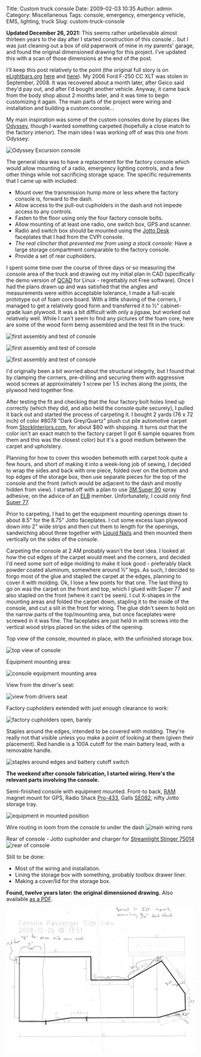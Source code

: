 Title: Custom truck console
Date: 2009-02-03 10:35
Author: admin
Category: Miscellaneous
Tags: console, emergency, emergency vehicle, EMS, lighting, truck
Slug: custom-truck-console

**Updated December 26, 2021:** This seems rather unbelievable almost thirteen years to the day after I started construction of this console... but I was just cleaning out a box of old paperwork of mine in my parents' garage, and found the original dimensioned drawing for this project. I've updated this with a scan of those dimensions at the end of the post.

I'll keep this post relatively to the point (the original full story is
on [eLightbars.org](http://www.elightbars.org)
[here](http://www.elightbars.org/bb//topic401009.html) and
[here](http://www.elightbars.org/bb/post59822.html)). My 2006 Ford F-250
CC XLT was stolen in September, 2008. It was recovered about a month
later, after Geico said they'd pay out, and after I'd bought another
vehicle. Anyway, it came back from the body shop about 2 months later,
and it was time to begin customizing it again. The main parts of the
project were wiring and installation and building a custom console...

My main inspiration was some of the custom consoles done by places like
[Odyssey](http://www.odysseyauto.com/), though I wanted something
carpeted (hopefully a close match to the factory interior). The main
idea I was working off of was this one from Odyssey:  

![Odyssey Excursion
console](http://www.odysseyauto.com/cabinets/Images/cabpics/excurcon-lg.jpg)

The general idea was to have a replacement for the factory console which
would allow mounting of a radio, emergency lighting controls, and a few
other things while not sacrificing storage space. The specific
requirements that I came up with included:

-   Mount over the transmission hump more or less where the factory
    console is, forward to the dash.
-   Allow access to the pull-out cupholders in the dash and not impede
    access to any controls.
-   Fasten to the floor using only the four factory console bolts.
-   Allow mounting of at least one radio, one switch box, GPS and
    scanner.
-   Radio and switch box should be mounted using the [Jotto
    Desk](http://www.jottodesk.com/) faceplates that I had from the CVPI
    console.
-   *The real clincher that prevented me from using a stock console:* Have a large storage
    compartment comparable to the factory console.
-   Provide a set of rear cupholders.

I spent some time over the course of three days or so measuring the
console area of the truck and drawing out my initial plan in CAD
(specifically the demo version of [QCAD](http://www.qcad.org/qcad.html)
for Linux - regrettably not Free software). Once I had the plans drawn
up and was satisfied that the angles and measurements were within
acceptable tolerance, I made a full-scale prototype out of foam core
board. With a little shaving of the corners, I managed to get a
relatively good form and transferred it to ½" cabinet-grade luan
plywood. It was a bit difficult with only a jigsaw, but worked out
relatively well. While I can't seem to find any pictures of the foam
core, here are some of the wood form being assembled and the test fit in
the truck:

![first assembly and test of console](/GFX/TruckConsole/console2-small.jpg)

![first assembly and test of console](/GFX/TruckConsole/console1-small.jpg)

![first assembly and test of console](/GFX/TruckConsole/console3-small.jpg)

I'd originally been a bit worried about the structural integrity, but I
found that by clamping the corners, pre-drilling and securing them with
aggressive wood screws at approximately 1 screw per 1.5 inches along the
joints, the plywood held together fine.

After testing the fit and checking that the four factory bolt holes
lined up correctly (which they did, and also held the console quite
securely), I pulled it back out and started the process of carpeting it.
I bought 2 yards (76 x 72 inch) of color \#8078 "Dark Grey/Quartz" plush
cut pile automotive carpet from
[StockInteriors.com](http://www.stockinteriors.com/), for about $80 with
shipping. It turns out that the color isn't an exact match to the
factory carpet (I got 6 sample squares from them and this was the
closest color) but it's a good medium between the carpet and upholstery.

Planning for how to cover this wooden behemoth with carpet took quite a
few hours, and short of making it into a week-long job of sewing, I
decided to wrap the sides and back with one piece, folded over on the
bottom and top edges of the storage box, then use separate pieces for
the top of the console and the front (which would be adjacent to the
dash and mostly hidden from view). I started off with a plan to use [3M
Super
90](http://solutions.3m.com/wps/portal/3M/en_US/3M-Super-77/Super77/SprayAdhesive/)
spray adhesive, on the advice of an [ELB](http://www.elightbars.org)
member. Unfortunately, I could only find [Super
77](http://solutions.3m.com/wps/portal/3M/en_US/3M-Super-77/Super77/SprayAdhesive/).

Prior to carpeting, I had to get the equipment mounting openings down to
about 8.5" for the 8.75" Jotto faceplates. I cut some excess luan
plywood down into 2" wide strips and then cut them to length for the
openings, sandwiching about three together with [Liquid
Nails](http://www.liquidnails.com/products/product.jsp?productId=42) and
then mounted them vertically on the sides of the console.

Carpeting the console at 2 AM probably wasn't the best idea. I looked at
how the cut edges of the carpet would meet and the corners, and decided
I'd need some sort of edge molding to make it look good - preferably
black powder coated aluminum, somewhere around ½" legs. As such, I
decided to forgo most of the glue and stapled the carpet at the edges,
planning to cover it with molding. Ok, I lose a few points for that one.
The last thing to go on was the carpet on the front and top, which I
glued with Super 77 and also stapled on the front (where it can't be
seen). I cut X-shapes in the mounting areas and folded the carpet down,
stapling it to the inside of the console, and cut a slit in the front
for wiring. The glue didn't seem to hold on the narrow parts of the
top/mounting area, but once faceplates were screwed in it was fine. The
faceplates are just held in with screws into the vertical wood strips
placed on the sides of the opening.

Top view of the console, mounted in place, with the unfinished storage
box.

![top view of console](/GFX/TruckConsole/DSC_0040_small.jpg)

Equipment mounting area:

![console equipment mounting area](/GFX/TruckConsole/DSC_0041_small.jpg)

View from the driver's seat:

![view from drivers seat](/GFX/TruckConsole/DSC_0042_small.jpg)

Factory cupholders extended with just enough clearance to work:

![factory cupholders open, barely](/GFX/TruckConsole/DSC_0045_small.jpg)

Staples around the edges, intended to be covered with molding. They're
really not that visible unless you make a point of looking at them
(given their placement). Red handle is a 100A cutoff for the main
battery lead, with a removable handle.

![staples around edges and battery cutoff switch](/GFX/TruckConsole/DSC_0046_small.jpg)

**The weekend after console fabrication, I started wiring. Here's the
relevant parts involving the console.**

Semi-finished console with equipment mounted. Front-to back,
[RAM](http://www.ram-mount.com/) magnet mount for GPS, Radio Shack
[Pro-433](http://wiki.radioreference.com/index.php/Pro-433), Galls
[SE082](http://www.galls.com/style.html?assort=general_catalog&style=SE082),
nifty Jotto storage tray.

![equipment in mounted
position](/GFX/TruckConsole/DSC_0059_small.JPG)

Wire routing in loom from the console to under the dash
![main wiring
runs](/GFX/TruckConsole/DSC_0063_small.JPG)

Rear of console - Jotto cupholder and charger for [Streamlight Stinger
75014](http://www.streamlight.com/product/product.aspx?pid=7)
![rear of
console](/GFX/TruckConsole/DSC_0064_small.JPG)

Still to be done:

-   Most of the wiring and installation.
-   Lining the storage box with something, probably toolbox drawer
    liner.
-   Making a cover/lid for the storage box.

**Found, twelve years later: the original dimensioned drawing.** Also available [as a PDF](/GFX/TruckConsole/F250_console_dimensions.pdf).

![scan of original dimensioned CAD drawing](/GFX/TruckConsole/F250_console_dimensions.png)
